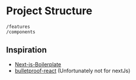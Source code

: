 # Project Structure

```
/features
/components
```

## Inspiration
- [Next-js-Boilerplate](https://github.com/ixartz/Next-js-Boilerplate)
- [bulletproof-react](https://github.com/alan2207/bulletproof-react) (Unfortunately not for nextJs)
